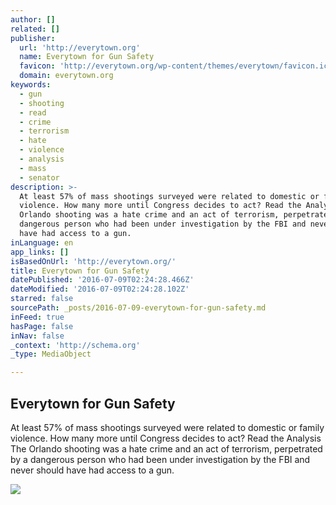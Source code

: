 ```yaml
---
author: []
related: []
publisher:
  url: 'http://everytown.org'
  name: Everytown for Gun Safety
  favicon: 'http://everytown.org/wp-content/themes/everytown/favicon.ico'
  domain: everytown.org
keywords:
  - gun
  - shooting
  - read
  - crime
  - terrorism
  - hate
  - violence
  - analysis
  - mass
  - senator
description: >-
  At least 57% of mass shootings surveyed were related to domestic or family
  violence. How many more until Congress decides to act? Read the Analysis The
  Orlando shooting was a hate crime and an act of terrorism, perpetrated by a
  dangerous person who had been under investigation by the FBI and never should
  have had access to a gun.
inLanguage: en
app_links: []
isBasedOnUrl: 'http://everytown.org/'
title: Everytown for Gun Safety
datePublished: '2016-07-09T02:24:28.466Z'
dateModified: '2016-07-09T02:24:28.102Z'
starred: false
sourcePath: _posts/2016-07-09-everytown-for-gun-safety.md
inFeed: true
hasPage: false
inNav: false
_context: 'http://schema.org'
_type: MediaObject

---
```

<article style=""><h1>Everytown for Gun Safety</h1><p>At least 57% of mass shootings surveyed were related to domestic or family violence. How many more until Congress decides to act? Read the Analysis The Orlando shooting was a hate crime and an act of terrorism, perpetrated by a dangerous person who had been under investigation by the FBI and never should have had access to a gun.</p><img src="http://everytown.org/wp-content/themes/everytown/img/FacebookShare1200x630.png" /></article>